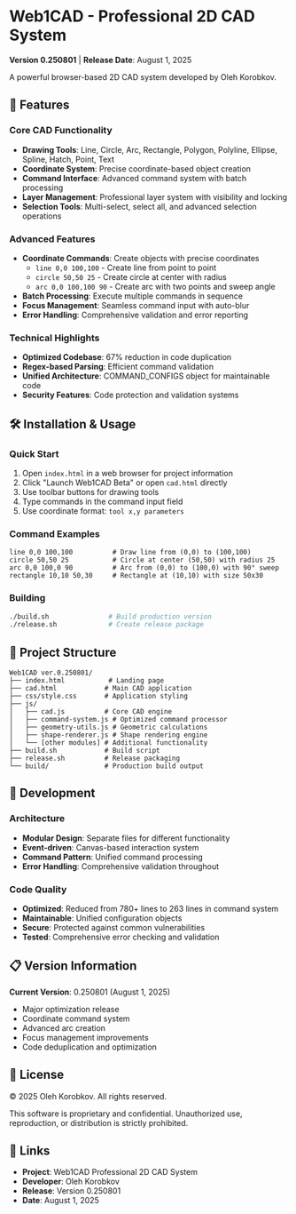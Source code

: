# Web1CAD - Professional 2D CAD System

**Version 0.250801** | **Release Date**: August 1, 2025

A powerful browser-based 2D CAD system developed by Oleh Korobkov.

## 🚀 Features

### Core CAD Functionality
- **Drawing Tools**: Line, Circle, Arc, Rectangle, Polygon, Polyline, Ellipse, Spline, Hatch, Point, Text
- **Coordinate System**: Precise coordinate-based object creation
- **Command Interface**: Advanced command system with batch processing
- **Layer Management**: Professional layer system with visibility and locking
- **Selection Tools**: Multi-select, select all, and advanced selection operations

### Advanced Features
- **Coordinate Commands**: Create objects with precise coordinates
  - `line 0,0 100,100` - Create line from point to point
  - `circle 50,50 25` - Create circle at center with radius
  - `arc 0,0 100,100 90` - Create arc with two points and sweep angle
- **Batch Processing**: Execute multiple commands in sequence
- **Focus Management**: Seamless command input with auto-blur
- **Error Handling**: Comprehensive validation and error reporting

### Technical Highlights
- **Optimized Codebase**: 67% reduction in code duplication
- **Regex-based Parsing**: Efficient command validation
- **Unified Architecture**: COMMAND_CONFIGS object for maintainable code
- **Security Features**: Code protection and validation systems

## 🛠️ Installation & Usage

### Quick Start
1. Open `index.html` in a web browser for project information
2. Click "Launch Web1CAD Beta" or open `cad.html` directly
3. Use toolbar buttons for drawing tools
4. Type commands in the command input field
5. Use coordinate format: `tool x,y parameters`

### Command Examples
```
line 0,0 100,100          # Draw line from (0,0) to (100,100)
circle 50,50 25           # Circle at center (50,50) with radius 25
arc 0,0 100,0 90          # Arc from (0,0) to (100,0) with 90° sweep
rectangle 10,10 50,30     # Rectangle at (10,10) with size 50x30
```

### Building
```bash
./build.sh               # Build production version
./release.sh             # Create release package
```

## 📁 Project Structure

```
Web1CAD ver.0.250801/
├── index.html           # Landing page
├── cad.html            # Main CAD application
├── css/style.css       # Application styling
├── js/
│   ├── cad.js          # Core CAD engine
│   ├── command-system.js # Optimized command processor
│   ├── geometry-utils.js # Geometric calculations
│   ├── shape-renderer.js # Shape rendering engine
│   └── [other modules] # Additional functionality
├── build.sh            # Build script
├── release.sh          # Release packaging
└── build/              # Production build output
```

## 🔧 Development

### Architecture
- **Modular Design**: Separate files for different functionality
- **Event-driven**: Canvas-based interaction system
- **Command Pattern**: Unified command processing
- **Error Handling**: Comprehensive validation throughout

### Code Quality
- **Optimized**: Reduced from 780+ lines to 263 lines in command system
- **Maintainable**: Unified configuration objects
- **Secure**: Protected against common vulnerabilities
- **Tested**: Comprehensive error checking and validation

## 📋 Version Information

**Current Version**: 0.250801 (August 1, 2025)
- Major optimization release
- Coordinate command system
- Advanced arc creation
- Focus management improvements
- Code deduplication and optimization

## 📄 License

© 2025 Oleh Korobkov. All rights reserved.

This software is proprietary and confidential. Unauthorized use, reproduction, or distribution is strictly prohibited.

## 🔗 Links

- **Project**: Web1CAD Professional 2D CAD System
- **Developer**: Oleh Korobkov
- **Release**: Version 0.250801
- **Date**: August 1, 2025